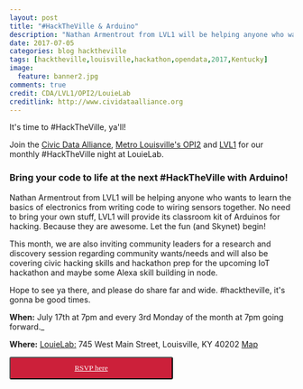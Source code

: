 ```yaml
---
layout: post
title: "#HackTheVille & Arduino"
description: "Nathan Armentrout from LVL1 will be helping anyone who wants to learn the basics of electronics from writing code to wiring sensors together. No need to bring your own stuff, LVL1 will provide its classroom kit of Arduinos for hacking. Because they are awesome. Let the fun (and Skynet) begin!"
date: 2017-07-05
categories: blog hacktheville
tags: [hacktheville,louisville,hackathon,opendata,2017,Kentucky]
image:
  feature: banner2.jpg
comments: true
credit: CDA/LVL1/OPI2/LouieLab
creditlink: http://www.cividataalliance.org
---
```


It's time to #HackTheVille, ya'll!

Join the [Civic Data Alliance](http://www.civicdataalliance.org/), [Metro Louisville's OPI2](https://louisvilleky.gov/government/performance-improvement-innovation) and [LVL1](http://www.lvl1.org/) for our monthly #HackTheVille night at LouieLab.

###  Bring your code to life at the next #HackTheVille with Arduino!
Nathan Armentrout from LVL1 will be helping anyone who wants to learn the basics of electronics from writing code to wiring sensors together. No need to bring your own stuff, LVL1 will provide its classroom kit of Arduinos for hacking. Because they are awesome. Let the fun (and Skynet) begin!

This month, we are also inviting community leaders for a research and discovery session regarding community wants/needs and will also be covering civic hacking skills and hackathon prep for the upcoming IoT hackathon and maybe some Alexa skill building in node.

Hope to see ya there, and please do share far and wide. #hacktheville, it's gonna be good times.

__When:__ July 17th at 7pm and every 3rd Monday of the month at 7pm going forward._

__Where:__ [LouieLab:](https://louisvilleky.gov/government/louielab) 745 West Main Street, Louisville, KY 40202
[Map](https://www.google.com/maps?ll=38.257464,-85.762955&z=16&t=m&hl=en-US&gl=US&mapclient=embed&cid=4520739723337471605)

<button class="button" target="_blank" style="color: #ffffff;border-radius: 3px; background: #cc203a; padding: 10px; font-family: verdana; width: 290px; text-align:center;" alt="Register Here!" title="hackathon tickets"><a style="color: #ffffff" href="https://www.meetup.com/Louisville-Civic-Data-Alliance/events/241251164/">RSVP here</a></button>
